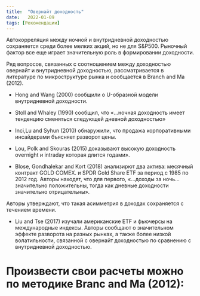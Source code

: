 ```yaml
---
title:  "Овернайт доходность"
date:   2022-01-09
tags: [Рекомендации]
---
```



Автокорреляция между ночной и внутридневной доходностью сохраняется среди более мелких акций, но не для S&P500. Рыночный фактор все еще играет значительную роль в формировании доходности.

Ряд вопросов, связанных с соотношением между доходностью овернайт и внутридневной доходностью, рассматривается в литературе по микроструктуре рынка и сообщается в Branch and Ma (2012).

* Hong and Wang (2000) сообщили о U-образной модели внутридневной доходности.
* Stoll and Whaley (1990) сообщил, что «…ночная доходность имеет тенденцию сменяться следующей дневной доходностью»
* Inci,Lu and Syhun (2010) обнаружили, что продажа корпоративными инсайдерами бъясняет разворот цены.
* Lou, Polk and Skouras (2015) доказывают высокую доходность overnight и intraday которая длится годами». 

* Blose, Gondhalekar and Kort (2018) анализирют два актива: месячный контракт GOLD COMEX.
и SPDR Gold Share ETF за период с 1985 по 2012 год. Авторы находят, что для первого, «…доходы за ночь… значительно положительны, тогда как дневные доходности значительно отрицательны».

Авторы утверждают, что такая асимметрия в доходах сохраняется с течением времени. 

* Liu and Tse (2017) изучали американские ETF и фьючерсы на международные индексы. Авторы сообщают о значительном
эффекте разворота на разных рынках, а также более низкой волатильности, связанной с овернайт доходностью по сравнению с внутридневной доходностью.


# Произвести свои расчеты можно по методике Branc and Ma (2012):

<img src="https://ragve-hub.github.io/console-light/images/overtimeline.png" alt="">


